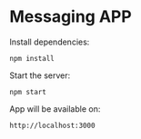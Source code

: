 # Messaging APP

Install dependencies:

```
npm install
```

Start the server:

```
npm start
```

App will be available on:

```
http://localhost:3000
```
